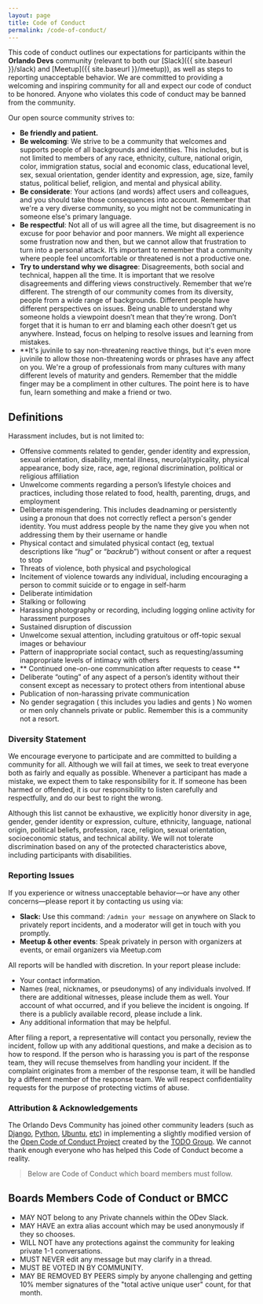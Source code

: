 ```yaml
---
layout: page
title: Code of Conduct
permalink: /code-of-conduct/
---
```


This code of conduct outlines our expectations for participants within the **Orlando Devs** community (relevant to both our [Slack]({{ site.baseurl }}/slack) and [Meetup]({{ site.baseurl }}/meetup)), as well as steps to reporting unacceptable behavior. We are committed to providing a welcoming and inspiring community for all and expect our code of conduct to be honored. Anyone who violates this code of conduct may be banned from the community.

Our open source community strives to:

* **Be friendly and patient.**
* **Be welcoming**: We strive to be a community that welcomes and supports people of all backgrounds and identities. This includes, but is not limited to members of any race, ethnicity, culture, national origin, color, immigration status, social and economic class, educational level, sex, sexual orientation, gender identity and expression, age, size, family status, political belief, religion, and mental and physical ability.
* **Be considerate**: Your actions (and words) affect users and colleagues, and you should take those consequences into account. Remember that we're a very diverse community, so you might not be communicating in someone else's primary language.
* **Be respectful**:  Not all of us will agree all the time, but disagreement is no excuse for poor behavior and poor manners. We might all experience some frustration now and then, but we cannot allow that frustration to turn into a personal attack. It’s important to remember that a community where people feel uncomfortable or threatened is not a productive one.
* **Try to understand why we disagree**: Disagreements, both social and technical, happen all the time. It is important that we resolve disagreements and differing views constructively. Remember that we’re different. The strength of our community comes from its diversity, people from a wide range of backgrounds. Different people have different perspectives on issues. Being unable to understand why someone holds a viewpoint doesn’t mean that they’re wrong. Don’t forget that it is human to err and blaming each other doesn’t get us anywhere. Instead, focus on helping to resolve issues and learning from mistakes.
* **It's juvinile to say non-threatening reactive things, but it's even more juvinile to allow those non-threatening words or phrases have any affect on you.  We're a group of professionals from many cultures with many different levels of maturity and genders.  Remember that the middle finger may be a compliment in other cultures.  The point here is to have fun, learn something and make a friend or two.
## Definitions

Harassment includes, but is not limited to:

- Offensive comments related to gender, gender identity and expression, sexual orientation, disability, mental illness, neuro(a)typicality, physical appearance, body size, race, age, regional discrimination, political or religious affiliation
- Unwelcome comments regarding a person’s lifestyle choices and practices, including those related to food, health, parenting, drugs, and employment
- Deliberate misgendering. This includes deadnaming or persistently using a pronoun that does not correctly reflect a person's gender identity. You must address people by the name they give you when not addressing them by their username or handle
- Physical contact and simulated physical contact (eg, textual descriptions like “*hug*” or “*backrub*”) without consent or after a request to stop
- Threats of violence, both physical and psychological
- Incitement of violence towards any individual, including encouraging a person to commit suicide or to engage in self-harm
- Deliberate intimidation
- Stalking or following
- Harassing photography or recording, including logging online activity for harassment purposes
- Sustained disruption of discussion
- Unwelcome sexual attention, including gratuitous or off-topic sexual images or behaviour
- Pattern of inappropriate social contact, such as requesting/assuming inappropriate levels of intimacy with others
- ** Continued one-on-one communication after requests to cease **
- Deliberate “outing” of any aspect of a person’s identity without their consent except as necessary to protect others from intentional abuse
- Publication of non-harassing private communication
- No gender segragation ( this includes you ladies and gents ) No women or men only channels private or public.  Remember this is a community not a resort.


### Diversity Statement

We encourage everyone to participate and are committed to building a community for all. Although we will fail at times, we seek to treat everyone both as fairly and equally as possible. Whenever a participant has made a mistake, we expect them to take responsibility for it. If someone has been harmed or offended, it is our responsibility to listen carefully and respectfully, and do our best to right the wrong.

Although this list cannot be exhaustive, we explicitly honor diversity in age, gender, gender identity or expression, culture, ethnicity, language, national origin, political beliefs, profession, race, religion, sexual orientation, socioeconomic status, and technical ability. We will not tolerate discrimination based on any of the protected
characteristics above, including participants with disabilities.

### Reporting Issues

If you experience or witness unacceptable behavior—or have any other concerns—please report it by contacting us using via:
- **Slack:** Use this command: `/admin your message` on anywhere on Slack to privately report incidents, and a moderator will get in touch with you promptly.
- **Meetup & other events**: Speak privately in person with organizers at events, or email organizers via Meetup.com

All reports will be handled with discretion. In your report please include:

- Your contact information.
- Names (real, nicknames, or pseudonyms) of any individuals involved. If there are additional witnesses, please include them as well. Your account of what occurred, and if you believe the incident is ongoing. If there is a publicly available record, please include a link.
- Any additional information that may be helpful.

After filing a report, a representative will contact you personally, review the incident, follow up with any additional questions, and make a decision as to how to respond. If the person who is harassing you is part of the response team, they will recuse themselves from handling your incident. If the complaint originates from a member of the response team, it will be handled by a different member of the response team. We will respect confidentiality requests for the purpose of protecting victims of abuse.

### Attribution & Acknowledgements

The Orlando Devs Community has joined other community leaders (such as [Django](https://www.djangoproject.com/conduct/reporting/), [Python](https://www.python.org/community/diversity/), [Ubuntu](http://www.ubuntu.com/about/about-ubuntu/conduct), [etc](http://todogroup.org/opencodeofconduct/#attribution--acknowledgements)) in implementing a slightly modified version of the [Open Code of Conduct Project](http://todogroup.org/opencodeofconduct/) created by the [TODO Group](http://todogroup.org/). We cannot thank enough everyone who has helped this Code of Conduct become a reality.

> Below are Code of Conduct which board members must follow.
## Boards Members Code of Conduct or BMCC
* MAY NOT belong to any Private channels within the ODev Slack.
* MAY HAVE an extra alias account which may be used anonymously if they so chooses.
* WILL NOT have any protections against the community for leaking private 1-1 conversations.
* MUST NEVER edit any message but may clarify in a thread.
* MUST BE VOTED IN BY COMMUNITY.
* MAY BE REMOVED BY PEERS simply by anyone challenging and getting 10% member signatures of the "total active unique user" count, for that month.